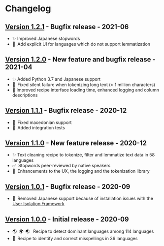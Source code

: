 # Changelog

## [Version 1.2.1](https://github.com/dataiku/dss-plugin-nlp-preparation/releases/tag/v1.2.1) - Bugfix release - 2021-06
- ✨ Improved Japanese stopwords
- 🐛 Add explicit UI for languages which do not support lemmatization

## [Version 1.2.0](https://github.com/dataiku/dss-plugin-nlp-preparation/releases/tag/v1.2.0) - New feature and bugfix release - 2021-04
- ✨ Added Python 3.7 and Japanese support
- 🐛 Fixed silent failure when tokenizing long text (> 1 million characters)
- 💄 Improved recipe interface loading time, enhanced logging and column descriptions

## [Version 1.1.1](https://github.com/dataiku/dss-plugin-nlp-preparation/releases/tag/v1.1.1) - Bugfix release - 2020-12
- 🐛 Fixed macedonian support
- 💚 Added integration tests

## [Version 1.1.0](https://github.com/dataiku/dss-plugin-nlp-preparation/releases/tag/v1.1.0) - New feature release - 2020-12
- ✨ Text cleaning recipe to tokenize, filter and lemmatize text data in 58 languages
- ✅ Stopwords peer-reviewed by native speakers
- 💄 Enhancements to the UX, the logging and the tokenization library

## [Version 1.0.1](https://github.com/dataiku/dss-plugin-nlp-preparation/releases/tag/v1.0.1) - Bugfix release - 2020-09
- 👹 Removed Japanese support because of installation issues with the [User Isolation Framework](https://doc.dataiku.com/dss/latest/user-isolation/capabilities/index.html)

## [Version 1.0.0](https://github.com/dataiku/dss-plugin-nlp-preparation/releases/tag/v1.0.0) - Initial release - 2020-09
- 🌎 🌍 🌏  Recipe to detect dominant languages among 114 languages
- 🧐 Recipe to identify and correct misspellings in 36 languages

